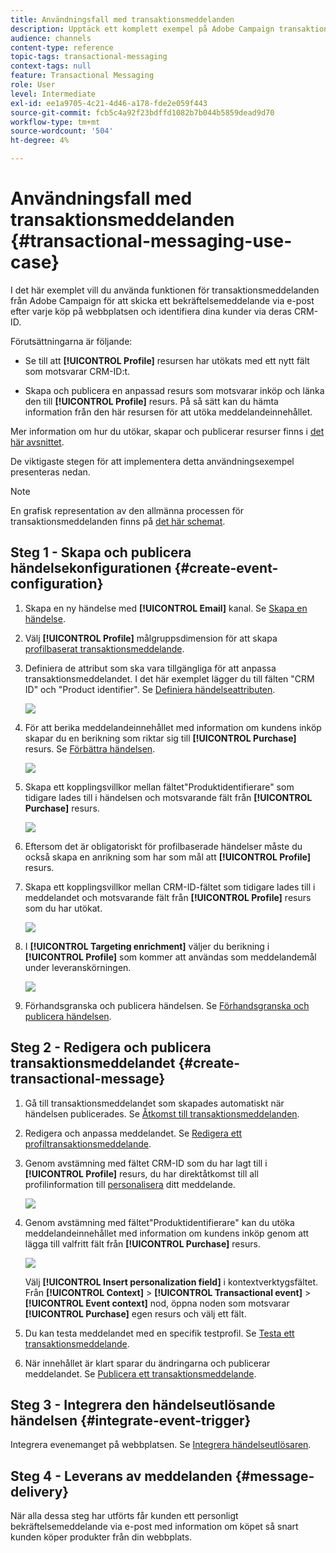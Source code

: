 ```yaml
---
title: Användningsfall med transaktionsmeddelanden
description: Upptäck ett komplett exempel på Adobe Campaign transaktionsmeddelandefunktion.
audience: channels
content-type: reference
topic-tags: transactional-messaging
context-tags: null
feature: Transactional Messaging
role: User
level: Intermediate
exl-id: ee1a9705-4c21-4d46-a178-fde2e059f443
source-git-commit: fcb5c4a92f23bdffd1082b7b044b5859dead9d70
workflow-type: tm+mt
source-wordcount: '504'
ht-degree: 4%

---
```


# Användningsfall med transaktionsmeddelanden {#transactional-messaging-use-case}

I det här exemplet vill du använda funktionen för transaktionsmeddelanden från Adobe Campaign för att skicka ett bekräftelsemeddelande via e-post efter varje köp på webbplatsen och identifiera dina kunder via deras CRM-ID.

Förutsättningarna är följande:

* Se till att **[!UICONTROL Profile]** resursen har utökats med ett nytt fält som motsvarar CRM-ID:t.

* Skapa och publicera en anpassad resurs som motsvarar inköp och länka den till **[!UICONTROL Profile]** resurs. På så sätt kan du hämta information från den här resursen för att utöka meddelandeinnehållet.

Mer information om hur du utökar, skapar och publicerar resurser finns i [det här avsnittet](../../developing/using/key-steps-to-add-a-resource.md).

De viktigaste stegen för att implementera detta användningsexempel presenteras nedan.

>[!NOTE]
>
>En grafisk representation av den allmänna processen för transaktionsmeddelanden finns på [det här schemat](../../channels/using/getting-started-with-transactional-msg.md#key-steps).

## Steg 1 - Skapa och publicera händelsekonfigurationen {#create-event-configuration}

1. Skapa en ny händelse med **[!UICONTROL Email]** kanal. Se [Skapa en händelse](../../channels/using/configuring-transactional-event.md#creating-an-event).

1. Välj **[!UICONTROL Profile]** målgruppsdimension för att skapa [profilbaserat transaktionsmeddelande](../../channels/using/configuring-transactional-event.md#profile-based-transactional-messages).

1. Definiera de attribut som ska vara tillgängliga för att anpassa transaktionsmeddelandet. I det här exemplet lägger du till fälten &quot;CRM ID&quot; och &quot;Product identifier&quot;. Se [Definiera händelseattributen](../../channels/using/configuring-transactional-event.md#defining-the-event-attributes).

   ![](assets/message-center_usecase1.png)

1. För att berika meddelandeinnehållet med information om kundens inköp skapar du en berikning som riktar sig till **[!UICONTROL Purchase]** resurs. Se [Förbättra händelsen](../../channels/using/configuring-transactional-event.md#enriching-the-transactional-message-content).

   ![](assets/message-center_usecase2.png)

1. Skapa ett kopplingsvillkor mellan fältet&quot;Produktidentifierare&quot; som tidigare lades till i händelsen och motsvarande fält från **[!UICONTROL Purchase]** resurs.

   ![](assets/message-center_usecase3.png)

1. Eftersom det är obligatoriskt för profilbaserade händelser måste du också skapa en anrikning som har som mål att **[!UICONTROL Profile]** resurs.

1. Skapa ett kopplingsvillkor mellan CRM-ID-fältet som tidigare lades till i meddelandet och motsvarande fält från **[!UICONTROL Profile]** resurs som du har utökat. <!--What's the purpose to have created a CRM ID for this event and to have the CRM ID as a join condition? could it be any other field provided you created it in the event?-->

   ![](assets/message-center_usecase4.png)

1. I **[!UICONTROL Targeting enrichment]** väljer du berikning i **[!UICONTROL Profile]** som kommer att användas som meddelandemål under leveranskörningen.

   ![](assets/message-center_usecase5.png)

1. Förhandsgranska och publicera händelsen. Se [Förhandsgranska och publicera händelsen](../../channels/using/publishing-transactional-event.md#previewing-and-publishing-the-event).

## Steg 2 - Redigera och publicera transaktionsmeddelandet {#create-transactional-message}

1. Gå till transaktionsmeddelandet som skapades automatiskt när händelsen publicerades. Se [Åtkomst till transaktionsmeddelanden](../../channels/using/editing-transactional-message.md#accessing-transactional-messages).

1. Redigera och anpassa meddelandet. Se [Redigera ett profiltransaktionsmeddelande](../../channels/using/editing-transactional-message.md#editing-profile-transactional-message).

1. Genom avstämning med fältet CRM-ID som du har lagt till i **[!UICONTROL Profile]** resurs, du har direktåtkomst till all profilinformation till [personalisera](../../designing/using/personalization.md#inserting-a-personalization-field) ditt meddelande.

   ![](assets/message-center_usecase6.png)

1. Genom avstämning med fältet&quot;Produktidentifierare&quot; kan du utöka meddelandeinnehållet med information om kundens inköp genom att lägga till valfritt fält från **[!UICONTROL Purchase]** resurs.

   ![](assets/message-center_usecase7.png)

   Välj **[!UICONTROL Insert personalization field]** i kontextverktygsfältet. Från **[!UICONTROL Context]** > **[!UICONTROL Transactional event]** > **[!UICONTROL Event context]** nod, öppna noden som motsvarar **[!UICONTROL Purchase]** egen resurs och välj ett fält.

1. Du kan testa meddelandet med en specifik testprofil. Se [Testa ett transaktionsmeddelande](../../channels/using/testing-transactional-message.md#testing-a-transactional-message).

1. När innehållet är klart sparar du ändringarna och publicerar meddelandet. Se [Publicera ett transaktionsmeddelande](../../channels/using/publishing-transactional-message.md#publishing-a-transactional-message).

## Steg 3 - Integrera den händelseutlösande händelsen {#integrate-event-trigger}

Integrera evenemanget på webbplatsen. Se [Integrera händelseutlösaren](../../channels/using/getting-started-with-transactional-msg.md#integrate-event-trigger).

## Steg 4 - Leverans av meddelanden {#message-delivery}

När alla dessa steg har utförts får kunden ett personligt bekräftelsemeddelande via e-post med information om köpet så snart kunden köper produkter från din webbplats.
